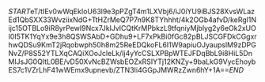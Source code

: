 $START$eT/tIEv0wWqEkIoU63l9e3pPZgT4m1LXVbj6/iJ0iYU9iBJS28XvsWLazEd1QbSXX33WvziixNdG+TtHZrMeQ7P7n9K8TYhhht/4k2OGb4afvD/keRgl1Nijc15OTBLo9iR8yrPewI9Ncx7JklJvICQtKrMPbkzL9tfqniyMjblyg2y6eOk2xUOI0I5TK1YqYx9e3h8QSWSAbD+GDhu9+LF7xPkBi0fGc82pBLJSCGFDkCGgxrhwQDSu9KmT2jRqobwph50h8m25ReEDQkoFL6I1W9apiuOJyaupslM9zDPGNvZ/P8S52YTLXqCAQiXOoJcleLk/Ij4yYcCSLXPBpWTEJFDqBbL9i8HiL5DnMlJsJG0QltL0BE/vD50XvNcBZWsbEOZxRSIYTj12KNZy+9baLkG9VycEhoybES7c1VZrLhF41wWEmx9upnevb/ZTN3Ii4GGpJMWRzZwn6hY+1A==$END$